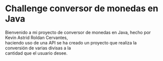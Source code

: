 <html>
  <head>
    <meta charset='UTF-8'>
    <meta name='languaje' content'ES'>
    <meta name='author' content='Kevin Astrid Roldan Cervantes'>
  </head>
  <body>
    <h1>Challenge conversor de monedas en Java</h1>
    <p>Bienvenido a mi proyecto de conversor de monedas en Java, hecho por Kevin Astrid Roldan Cervantes,<br>
       haciendo uso de una API se ha creado un proyecto que realiza la conversión de varias divisas a la <br>
       cantidad que el usuario desee.</p>
  </body>
</html>
